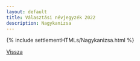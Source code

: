 ```yaml
---
layout: default
title: Választási névjegyzék 2022
description: Nagykanizsa
---
```


{% include settlementHTMLs/Nagykanizsa.html %}

[Vissza](../)